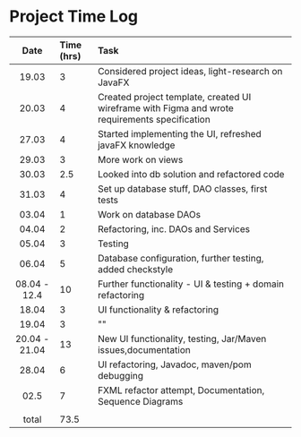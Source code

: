 # Project Time Log

|     Date      | Time (hrs) | Task                                                                                           |
| :-----------: | :--------- | :--------------------------------------------------------------------------------------------- |
|     19.03     | 3          | Considered project ideas, light-research on JavaFX                                             |
|     20.03     | 4          | Created project template, created UI wireframe with Figma and wrote requirements specification |
|     27.03     | 4          | Started implementing the UI, refreshed javaFX knowledge                                        |
|     29.03     | 3          | More work on views                                                                             |
|     30.03     | 2.5        | Looked into db solution and refactored code                                                    |
|     31.03     | 4          | Set up database stuff, DAO classes, first tests                                                |
|     03.04     | 1          | Work on database DAOs                                                                          |
|     04.04     | 2          | Refactoring, inc. DAOs and Services                                                            |
|     05.04     | 3          | Testing                                                                                        |
|     06.04     | 5          | Database configuration, further testing, added checkstyle                                      |
| 08.04 - 12.4  | 10         | Further functionality - UI & testing + domain refactoring                                      |
|     18.04     | 3          | UI functionality & refactoring                                                                 |
|     19.04     | 3          | ""                                                                                             |
| 20.04 - 21.04 | 13         | New UI functionality, testing, Jar/Maven issues,documentation                                  |
|     28.04     | 6          | UI refactoring, Javadoc, maven/pom debugging                                                   |
|     02.5      | 7          | FXML refactor attempt, Documentation, Sequence Diagrams                                        |
|               |            |                                                                                                |
|     total     | 73.5       |
